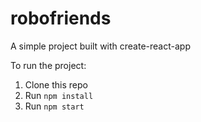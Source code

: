 # robofriends
A simple project built with create-react-app

To run the project:
  1. Clone this repo
  2. Run `npm install`
  3. Run `npm start`
  
